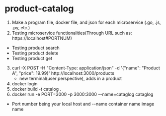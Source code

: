 # product-catalog
1. Make a program file, docker file, and json for each microservice (.go, .js, .py, etc.)
2. Testing microservice functionalities(Through URL such as: https://localhost#PORTNUM)
* Testing product search 
* Testing product delete
* Testing product get 

3. curl -X POST -H "Content-Type: application/json" -d '{"name": "Product A", "price": 19.99}' http://localhost:3000/products
   * new terminal(user perspective), adds in a product 
5. docker login
6. docker build -t catalog . 
7. docker run -e PORT=3000 -p 3000:3000 --name=cataglog cataglog
* Port number being your local host and --name container name image name
